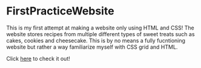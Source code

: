 # FirstPracticeWebsite
This is my first attempt at making a website only using HTML and CSS! The website stores recipes from multiple different types of sweet treats such as cakes, cookies and cheesecake. This is by no means a fully fucntioning website but rather a way familiarize myself with CSS grid and HTML.

Click [here](https://bakers-corner.netlify.app/) to check it out!

